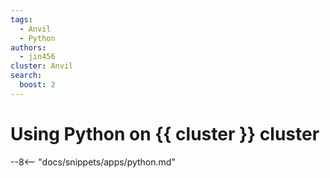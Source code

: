```yaml
---
tags:
  - Anvil
  - Python
authors:
  - jin456
cluster: Anvil
search:
  boost: 2
---
```


# Using Python on {{ cluster }} cluster

--8<-- "docs/snippets/apps/python.md"
